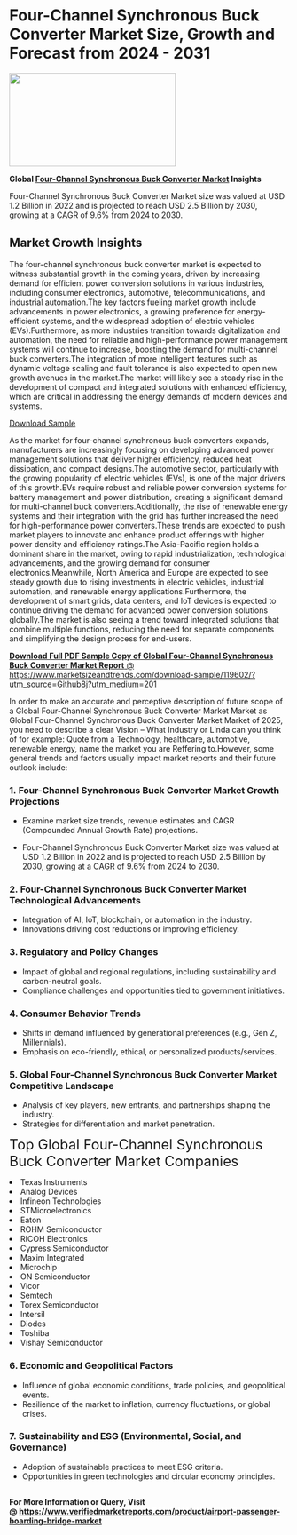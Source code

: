 <H1>Four-Channel Synchronous Buck Converter Market Size, Growth and Forecast from 2024 - 2031</H1><img class="aligncenter size-medium wp-image-584254" src="https://thirdeyenews.in/wp-content/uploads/2024/09/Global-Market-Research-300x168.jpeg" alt="" width="300" height="168" /><p><strong>Global&nbsp;<a href="https://www.marketsizeandtrends.com/download-sample/119602/?utm_source=Github8j?utm_medium=201">Four-Channel Synchronous Buck Converter Market</a> Insights</strong></p><p>Four-Channel Synchronous Buck Converter Market size was valued at USD 1.2 Billion in 2022 and is projected to reach USD 2.5 Billion by 2030, growing at a CAGR of 9.6% from 2024 to 2030.</p><p><h2>Market Growth Insights</h2> <p>The four-channel synchronous buck converter market is expected to witness substantial growth in the coming years, driven by increasing demand for efficient power conversion solutions in various industries, including consumer electronics, automotive, telecommunications, and industrial automation.The key factors fueling market growth include advancements in power electronics, a growing preference for energy-efficient systems, and the widespread adoption of electric vehicles (EVs).Furthermore, as more industries transition towards digitalization and automation, the need for reliable and high-performance power management systems will continue to increase, boosting the demand for multi-channel buck converters.The integration of more intelligent features such as dynamic voltage scaling and fault tolerance is also expected to open new growth avenues in the market.The market will likely see a steady rise in the development of compact and integrated solutions with enhanced efficiency, which are critical in addressing the energy demands of modern devices and systems.</p> <p><a href="#">Download Sample</a></p> <p>As the market for four-channel synchronous buck converters expands, manufacturers are increasingly focusing on developing advanced power management solutions that deliver higher efficiency, reduced heat dissipation, and compact designs.The automotive sector, particularly with the growing popularity of electric vehicles (EVs), is one of the major drivers of this growth.EVs require robust and reliable power conversion systems for battery management and power distribution, creating a significant demand for multi-channel buck converters.Additionally, the rise of renewable energy systems and their integration with the grid has further increased the need for high-performance power converters.These trends are expected to push market players to innovate and enhance product offerings with higher power density and efficiency ratings.The Asia-Pacific region holds a dominant share in the market, owing to rapid industrialization, technological advancements, and the growing demand for consumer electronics.Meanwhile, North America and Europe are expected to see steady growth due to rising investments in electric vehicles, industrial automation, and renewable energy applications.Furthermore, the development of smart grids, data centers, and IoT devices is expected to continue driving the demand for advanced power conversion solutions globally.The market is also seeing a trend toward integrated solutions that combine multiple functions, reducing the need for separate components and simplifying the design process for end-users.</p> <p><a href="#"></p><p><span class=""><strong>Download Full PDF Sample Copy of Global Four-Channel Synchronous Buck Converter Market Report</strong> @ <a href="https://www.marketsizeandtrends.com/download-sample/119602/?utm_source=Github8j?utm_medium=201" target="_blank">https://www.marketsizeandtrends.com/download-sample/119602/?utm_source=Github8j?utm_medium=201</a></span></p><p>In order to make an accurate and perceptive description of future scope of a Global&nbsp;Four-Channel Synchronous Buck Converter Market Market as Global&nbsp;Four-Channel Synchronous Buck Converter Market Market of 2025, you need to describe a clear Vision &ndash; What Industry or Linda can you think of for example: Quote from a Technology, healthcare, automotive, renewable energy, name the market you are Reffering to.However, some general trends and factors usually impact market reports and their future outlook include:</p><h3>1.&nbsp;<strong>Four-Channel Synchronous Buck Converter Market Growth Projections</strong></h3><ul><li>Examine market size trends, revenue estimates and CAGR (Compounded Annual Growth Rate) projections.</li><li><p>Four-Channel Synchronous Buck Converter Market size was valued at USD 1.2 Billion in 2022 and is projected to reach USD 2.5 Billion by 2030, growing at a CAGR of 9.6% from 2024 to 2030.</p></li></ul><h3>2.&nbsp;<strong>Four-Channel Synchronous Buck Converter Market Technological Advancements</strong></h3><ul><li>Integration of AI, IoT, blockchain, or automation in the industry.</li><li>Innovations driving cost reductions or improving efficiency.</li></ul><h3>3.&nbsp;<strong>Regulatory and Policy Changes</strong></h3><ul><li>Impact of global and regional regulations, including sustainability and carbon-neutral goals.</li><li>Compliance challenges and opportunities tied to government initiatives.</li></ul><h3>4.&nbsp;<strong>Consumer Behavior Trends</strong></h3><ul><li>Shifts in demand influenced by generational preferences (e.g., Gen Z, Millennials).</li><li>Emphasis on eco-friendly, ethical, or personalized products/services.</li></ul><h3>5.&nbsp;<strong>Global Four-Channel Synchronous Buck Converter Market Competitive Landscape</strong></h3><ul><li>Analysis of key players, new entrants, and partnerships shaping the industry.</li><li>Strategies for differentiation and market penetration.</li></ul><p data-pm-slice="1 1 []"><span style="color: inherit; font-family: inherit; font-size: 25px;">Top Global Four-Channel Synchronous Buck Converter Market Companies</span></p><div class="" data-test-id=""><p><li>Texas Instruments</li><li> Analog Devices</li><li> Infineon Technologies</li><li> STMicroelectronics</li><li> Eaton</li><li> ROHM Semiconductor</li><li> RICOH Electronics</li><li> Cypress Semiconductor</li><li> Maxim Integrated</li><li> Microchip</li><li> ON Semiconductor</li><li> Vicor</li><li> Semtech</li><li> Torex Semiconductor</li><li> Intersil</li><li> Diodes</li><li> Toshiba</li><li> Vishay Semiconductor</li></p></div><h3>6.&nbsp;<strong>Economic and Geopolitical Factors</strong></h3><ul><li>Influence of global economic conditions, trade policies, and geopolitical events.</li><li>Resilience of the market to inflation, currency fluctuations, or global crises.</li></ul><h3>7.&nbsp;<strong>Sustainability and ESG (Environmental, Social, and Governance)</strong></h3><ul><li>Adoption of sustainable practices to meet ESG criteria.</li><li>Opportunities in green technologies and circular economy principles.</li></ul><h2><strong style="font-size: 14px;">For More Information or Query, Visit @&nbsp;</strong><a style="background-color: #ffffff; font-size: 14px;" href="https://www.marketsizeandtrends.com/report/four-channel-synchronous-buck-converter-market/" target="_blank">https://www.verifiedmarketreports.com/product/airport-passenger-boarding-bridge-market</a></h2>